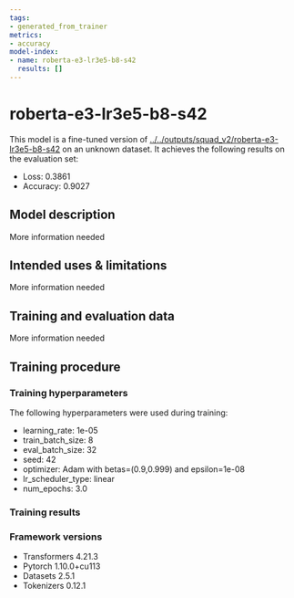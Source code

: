 ```yaml
---
tags:
- generated_from_trainer
metrics:
- accuracy
model-index:
- name: roberta-e3-lr3e5-b8-s42
  results: []
---
```


<!-- This model card has been generated automatically according to the information the Trainer had access to. You
should probably proofread and complete it, then remove this comment. -->

# roberta-e3-lr3e5-b8-s42

This model is a fine-tuned version of [../../outputs/squad_v2/roberta-e3-lr3e5-b8-s42](https://huggingface.co/../../outputs/squad_v2/roberta-e3-lr3e5-b8-s42) on an unknown dataset.
It achieves the following results on the evaluation set:
- Loss: 0.3861
- Accuracy: 0.9027

## Model description

More information needed

## Intended uses & limitations

More information needed

## Training and evaluation data

More information needed

## Training procedure

### Training hyperparameters

The following hyperparameters were used during training:
- learning_rate: 1e-05
- train_batch_size: 8
- eval_batch_size: 32
- seed: 42
- optimizer: Adam with betas=(0.9,0.999) and epsilon=1e-08
- lr_scheduler_type: linear
- num_epochs: 3.0

### Training results



### Framework versions

- Transformers 4.21.3
- Pytorch 1.10.0+cu113
- Datasets 2.5.1
- Tokenizers 0.12.1
